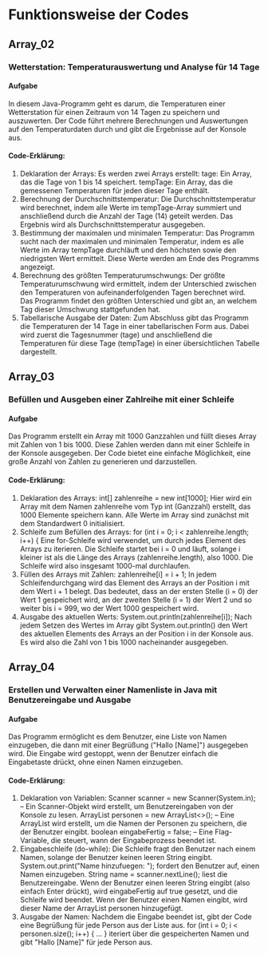 # Funktionsweise der Codes

## Array_02
### Wetterstation: Temperaturauswertung und Analyse für 14 Tage
#### Aufgabe
In diesem Java-Programm geht es darum, die Temperaturen einer Wetterstation für einen Zeitraum von 14 Tagen zu speichern und auszuwerten. Der Code führt mehrere Berechnungen und Auswertungen auf den Temperaturdaten durch und gibt die Ergebnisse auf der Konsole aus.
#### Code-Erklärung:
1. Deklaration der Arrays:
Es werden zwei Arrays erstellt:
tage: Ein Array, das die Tage von 1 bis 14 speichert.
tempTage: Ein Array, das die gemessenen Temperaturen für jeden dieser Tage enthält.
2. Berechnung der Durchschnittstemperatur:
Die Durchschnittstemperatur wird berechnet, indem alle Werte im tempTage-Array summiert und anschließend durch die Anzahl der Tage (14) geteilt werden.
Das Ergebnis wird als Durchschnittstemperatur ausgegeben.
3. Bestimmung der maximalen und minimalen Temperatur:
Das Programm sucht nach der maximalen und minimalen Temperatur, indem es alle Werte im Array tempTage durchläuft und den höchsten sowie den niedrigsten Wert ermittelt.
Diese Werte werden am Ende des Programms angezeigt.
4. Berechnung des größten Temperaturumschwungs:
Der größte Temperaturumschwung wird ermittelt, indem der Unterschied zwischen den Temperaturen von aufeinanderfolgenden Tagen berechnet wird.
Das Programm findet den größten Unterschied und gibt an, an welchem Tag dieser Umschwung stattgefunden hat.
5. Tabellarische Ausgabe der Daten:
Zum Abschluss gibt das Programm die Temperaturen der 14 Tage in einer tabellarischen Form aus. Dabei wird zuerst die Tagesnummer (tage) und anschließend die Temperaturen für diese Tage (tempTage) in einer übersichtlichen Tabelle dargestellt.

## Array_03
### Befüllen und Ausgeben einer Zahlreihe mit einer Schleife
#### Aufgabe
Das Programm erstellt ein Array mit 1000 Ganzzahlen und füllt dieses Array mit Zahlen von 1 bis 1000. Diese Zahlen werden dann mit einer Schleife in der Konsole ausgegeben. Der Code bietet eine einfache Möglichkeit, eine große Anzahl von Zahlen zu generieren und darzustellen.
#### Code-Erklärung:
1. Deklaration des Arrays:
int[] zahlenreihe = new int[1000];
Hier wird ein Array mit dem Namen zahlenreihe vom Typ int (Ganzzahl) erstellt, das 1000 Elemente speichern kann. Alle Werte im Array sind zunächst mit dem Standardwert 0 initialisiert.
2. Schleife zum Befüllen des Arrays:
for (int i = 0; i < zahlenreihe.length; i++) {
Eine for-Schleife wird verwendet, um durch jedes Element des Arrays zu iterieren. Die Schleife startet bei i = 0 und läuft, solange i kleiner ist als die Länge des Arrays (zahlenreihe.length), also 1000. Die Schleife wird also insgesamt 1000-mal durchlaufen.
3. Füllen des Arrays mit Zahlen:
zahlenreihe[i] = i + 1;
In jedem Schleifendurchgang wird das Element des Arrays an der Position i mit dem Wert i + 1 belegt. Das bedeutet, dass an der ersten Stelle (i = 0) der Wert 1 gespeichert wird, an der zweiten Stelle (i = 1) der Wert 2 und so weiter bis i = 999, wo der Wert 1000 gespeichert wird.
4. Ausgabe des aktuellen Werts:
System.out.println(zahlenreihe[i]);
Nach jedem Setzen des Wertes im Array gibt System.out.println() den Wert des aktuellen Elements des Arrays an der Position i in der Konsole aus. Es wird also die Zahl von 1 bis 1000 nacheinander ausgegeben.

## Array_04
### Erstellen und Verwalten einer Namenliste in Java mit Benutzereingabe und Ausgabe
#### Aufgabe
Das Programm ermöglicht es dem Benutzer, eine Liste von Namen einzugeben, die dann mit einer Begrüßung ("Hallo [Name]") ausgegeben wird. Die Eingabe wird gestoppt, wenn der Benutzer einfach die Eingabetaste drückt, ohne einen Namen einzugeben.
#### Code-Erklärung:
1. Deklaration von Variablen:
Scanner scanner = new Scanner(System.in); – Ein Scanner-Objekt wird erstellt, um Benutzereingaben von der Konsole zu lesen.
ArrayList<String> personen = new ArrayList<>(); – Eine ArrayList wird erstellt, um die Namen der Personen zu speichern, die der Benutzer eingibt.
boolean eingabeFertig = false; – Eine Flag-Variable, die steuert, wann der Eingabeprozess beendet ist.
2. Eingabeschleife (do-while):
Die Schleife fragt den Benutzer nach einem Namen, solange der Benutzer keinen leeren String eingibt.
System.out.print("Name hinzufuegen: "); fordert den Benutzer auf, einen Namen einzugeben.
String name = scanner.nextLine(); liest die Benutzereingabe.
Wenn der Benutzer einen leeren String eingibt (also einfach Enter drückt), wird eingabeFertig auf true gesetzt, und die Schleife wird beendet.
Wenn der Benutzer einen Namen eingibt, wird dieser Name der ArrayList personen hinzugefügt.
3. Ausgabe der Namen:
Nachdem die Eingabe beendet ist, gibt der Code eine Begrüßung für jede Person aus der Liste aus.
for (int i = 0; i < personen.size(); i++) { ... } iteriert über die gespeicherten Namen und gibt "Hallo [Name]" für jede Person aus.


